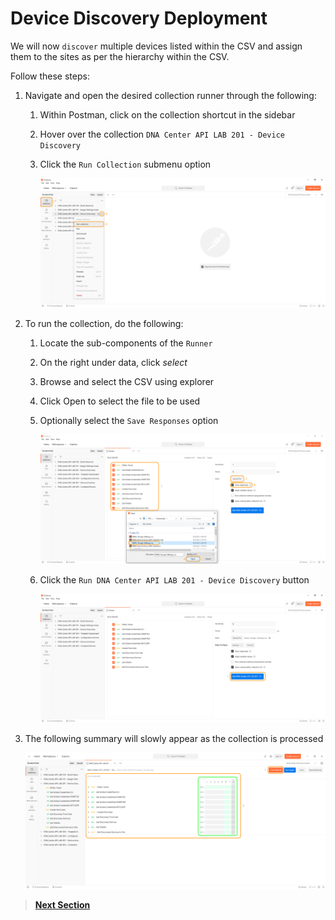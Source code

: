 # Device Discovery Deployment

We will now `discover` multiple devices listed within the CSV and assign them to the sites as per the hierarchy within the CSV.

Follow these steps:

1. Navigate and open the desired collection runner through the following:

   1. Within Postman, click on the collection shortcut in the sidebar
   2. Hover over the collection `DNA Center API LAB 201 - Device Discovery`
   3. Click the `Run Collection` submenu option

      ![json](./images/Postman-Collection-Discovery.png?raw=true "Import JSON")

2. To run the collection, do the following:

   1. Locate the sub-components of the `Runner`
   2. On the right under data, click *select* 
   3. Browse and select the CSV using explorer
   4. Click Open to select the file to be used
   5. Optionally select the `Save Responses` option

      ![json](./images/Postman-Collection-Discovery-Run-CSV.png?raw=true "Import JSON")

   6. Click  the `Run DNA Center API LAB 201 - Device Discovery` button

      ![json](./images/Postman-Collection-Discovery-Runner.png?raw=true "Import JSON")

3. The following summary will slowly appear as the collection is processed

   ![json](./images/Postman-Collection-Discovery-Summary.png?raw=true "Import JSON")

> [**Next Section**](./05-verify.md)
